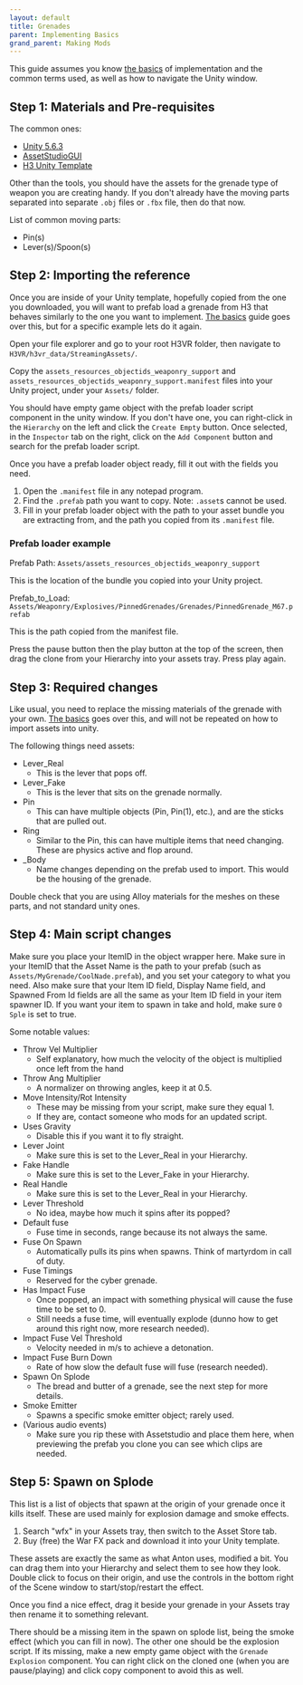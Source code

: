 ```yaml
---
layout: default
title: Grenades
parent: Implementing Basics
grand_parent: Making Mods
---
```


This guide assumes you know [the basics](the_basics.md) of implementation and the common terms used, as well as how to
navigate the Unity window.

## Step 1: Materials and Pre-requisites

The common ones:

- [Unity 5.6.3](https://unity3d.com/get-unity/download/archive)
- [AssetStudioGUI](https://drive.google.com/file/d/18P59DJL0tGRSTXaxXknVl9lFiLJ27Y_v/view)
- [H3 Unity Template](https://drive.google.com/file/d/1bRHZrJxgPmE1PJGR_ty3i78mBfLTZQiB/view?usp=sharing)

Other than the tools, you should have the assets for the grenade type of weapon you are creating handy. If you don't
already have the moving parts separated into separate `.obj` files or `.fbx` file, then do that now.

List of common moving parts:

- Pin(s)
- Lever(s)/Spoon(s)

## Step 2: Importing the reference

Once you are inside of your Unity template, hopefully copied from the one you downloaded, you will want to prefab load a
grenade from H3 that behaves similarly to the one you want to implement. [The basics](the_basics.md) guide goes over
this, but for a specific example lets do it again.

Open your file explorer and go to your root H3VR folder, then navigate to `H3VR/h3vr_data/StreamingAssets/`.

Copy the `assets_resources_objectids_weaponry_support` and `assets_resources_objectids_weaponry_support.manifest` files
into your Unity project, under your `Assets/` folder.

You should have empty game object with the prefab loader script component in the unity window. If you don't have one,
you can right-click in the `Hierarchy` on the left and click the `Create Empty` button. Once selected, in
the `Inspector` tab on the right, click on the `Add Component` button and search for the prefab loader script.

Once you have a prefab loader object ready, fill it out with the fields you need.

1. Open the `.manifest` file in any notepad program.
2. Find the `.prefab` path you want to copy. Note: `.asset`s cannot be used.
3. Fill in your prefab loader object with the path to your asset bundle you are extracting from, and the path you copied
   from its `.manifest` file.

### Prefab loader example

Prefab Path: `Assets/assets_resources_objectids_weaponry_support`

This is the location of the bundle you copied into your Unity project.

Prefab_to_Load: `Assets/Weaponry/Explosives/PinnedGrenades/Grenades/PinnedGrenade_M67.prefab`

This is the path copied from the manifest file.

Press the pause button then the play button at the top of the screen, then drag the clone from your Hierarchy into your
assets tray. Press play again.

## Step 3: Required changes

Like usual, you need to replace the missing materials of the grenade with your own. [The basics](the_basics.md) goes
over this, and will not be repeated on how to import assets into unity.

The following things need assets:

- Lever_Real
    - This is the lever that pops off.
- Lever_Fake
    - This is the lever that sits on the grenade normally.
- Pin
    - This can have multiple objects (Pin, Pin(1), etc.), and are the sticks that are pulled out.
- Ring
    - Similar to the Pin, this can have multiple items that need changing. These are physics active and flop around.
- _Body
    - Name changes depending on the prefab used to import. This would be the housing of the grenade.

Double check that you are using Alloy materials for the meshes on these parts, and not standard unity ones.

## Step 4: Main script changes

Make sure you place your ItemID in the object wrapper here. Make sure in your ItemID that the Asset Name is the path to
your prefab (such as `Assets/MyGrenade/CoolNade.prefab`), and you set your category to what you need. Also make sure
that your Item ID field, Display Name field, and Spawned From Id fields are all the same as your Item ID field in your
item spawner ID. If you want your item to spawn in take and hold, make sure `O Sple` is set to true.

Some notable values:

- Throw Vel Multiplier
    - Self explanatory, how much the velocity of the object is multiplied once left from the hand
- Throw Ang Multiplier
    - A normalizer on throwing angles, keep it at 0.5.
- Move Intensity/Rot Intensity
    - These may be missing from your script, make sure they equal 1.
    - If they are, contact someone who mods for an updated script.
- Uses Gravity
    - Disable this if you want it to fly straight.
- Lever Joint
    - Make sure this is set to the Lever_Real in your Hierarchy.
- Fake Handle
    - Make sure this is set to the Lever_Fake in your Hierarchy.
- Real Handle
    - Make sure this is set to the Lever_Real in your Hierarchy.
- Lever Threshold
    - No idea, maybe how much it spins after its popped?
- Default fuse
    - Fuse time in seconds, range because its not always the same.
- Fuse On Spawn
    - Automatically pulls its pins when spawns. Think of martyrdom in call of duty.
- Fuse Timings
    - Reserved for the cyber grenade.
- Has Impact Fuse
    - Once popped, an impact with something physical will cause the fuse time to be set to 0.
    - Still needs a fuse time, will eventually explode (dunno how to get around this right now, more research needed).
- Impact Fuse Vel Threshold
    - Velocity needed in m/s to achieve a detonation.
- Impact Fuse Burn Down
    - Rate of how slow the default fuse will fuse (research needed).
- Spawn On Splode
    - The bread and butter of a grenade, see the next step for more details.
- Smoke Emitter
    - Spawns a specific smoke emitter object; rarely used.
- (Various audio events)
    - Make sure you rip these with Assetstudio and place them here, when previewing the prefab you clone you can see
      which clips are needed.

## Step 5: Spawn on Splode

This list is a list of objects that spawn at the origin of your grenade once it kills itself. These are used mainly for
explosion damage and smoke effects.

1. Search "wfx" in your Assets tray, then switch to the Asset Store tab.
2. Buy (free) the War FX pack and download it into your Unity template.

These assets are exactly the same as what Anton uses, modified a bit. You can drag them into your Hierarchy and select
them to see how they look. Double click to focus on their origin, and use the controls in the bottom right of the Scene
window to start/stop/restart the effect.

Once you find a nice effect, drag it beside your grenade in your Assets tray then rename it to something relevant.

There should be a missing item in the spawn on splode list, being the smoke effect (which you can fill in now). The
other one should be the explosion script. If its missing, make a new empty game object with the `Grenade Explosion`
component. You can right click on the cloned one (when you are pause/playing) and click copy component to avoid this as
well.
